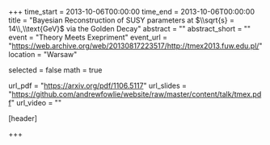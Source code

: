 +++
time_start = 2013-10-06T00:00:00
time_end = 2013-10-06T00:00:00
title = "Bayesian Reconstruction of SUSY parameters at $\\sqrt{s} = 14\\,\\text{GeV}$ via the Golden Decay"
abstract = ""
abstract_short = ""
event = "Theory Meets Exepriment"
event_url = "https://web.archive.org/web/20130817223517/http://tmex2013.fuw.edu.pl/"
location = "Warsaw"

selected = false
math = true

url_pdf = "https://arxiv.org/pdf/1106.5117"
url_slides = "https://github.com/andrewfowlie/website/raw/master/content/talk/tmex.pdf"
url_video = ""

[header]

+++
